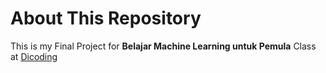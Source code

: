 # About This Repository
This is my Final Project for **Belajar Machine Learning untuk Pemula** Class at [Dicoding](https://www.dicoding.com/)
